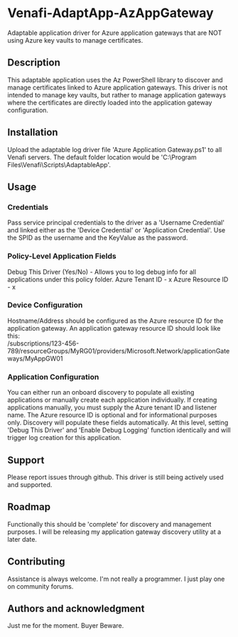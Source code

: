 # Venafi-AdaptApp-AzAppGateway
Adaptable application driver for Azure application gateways that are NOT using Azure key vaults to manage certificates.

## Description
This adaptable application uses the Az PowerShell library to discover and manage certificates linked to Azure application gateways. This driver is not intended to manage key vaults, but rather to manage application gateways where the certificates are directly loaded into the application gateway configuration.

## Installation
Upload the adaptable log driver file 'Azure Application Gateway.ps1' to all Venafi servers.
The default folder location would be 'C:\Program Files\Venafi\Scripts\AdaptableApp'.

## Usage

### Credentials
Pass service principal credentials to the driver as a 'Username Credential' and linked either as the 'Device Credential' or 'Application Credential'. Use the SPID as the username and the KeyValue as the password.

### Policy-Level Application Fields
Debug This Driver (Yes/No) - Allows you to log debug info for all applications under this policy folder.
Azure Tenant ID - x
Azure Resource ID - x

### Device Configuration
Hostname/Address should be configured as the Azure resource ID for the application gateway. An application gateway resource ID should look like this:  
/subscriptions/123-456-789/resourceGroups/MyRG01/providers/Microsoft.Network/applicationGateways/MyAppGW01

### Application Configuration
You can either run an onboard discovery to populate all existing applications or manually create each application individually. If creating applications manually, you must supply the Azure tenant ID and listener name. The Azure resource ID is optional and for informational purposes only. Discovery will populate these fields automatically.
At this level, setting 'Debug This Driver' and 'Enable Debug Logging' function identically and will trigger log creation for this application.

## Support
Please report issues through github. This driver is still being actively used and supported.

## Roadmap
Functionally this should be 'complete' for discovery and management purposes. I will be releasing my application gateway discovery utility at a later date.

## Contributing
Assistance is always welcome. I'm not really a programmer. I just play one on community forums.

## Authors and acknowledgment
Just me for the moment. Buyer Beware.

